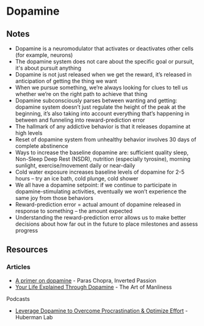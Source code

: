 # Dopamine

## Notes

* Dopamine is a neuromodulator that activates or deactivates other cells (for example, neurons)
* The dopamine system does not care about the specific goal or pursuit, it's about pursuit anything
* Dopamine is not just released when we get the reward, it’s released in anticipation of getting the thing we want
* When we pursue something, we’re always looking for clues to tell us whether we’re on the right path to achieve that thing
* Dopamine subconsciously parses between wanting and getting: dopamine system doesn’t just regulate the height of the peak at the beginning, it’s also taking into account everything that’s happening in between and funneling into reward-prediction error
* The hallmark of any addictive behavior is that it releases dopamine at high levels
* Reset of dopamine system from unhealthy behavior involves 30 days of complete abstinence
* Ways to increase the baseline dopamine are: sufficient quality sleep, Non-Sleep Deep Rest (NSDR), nutrition (especially tyrosine), morning sunlight, exercise/movement daily or near-daily
* Cold water exposure increases baseline levels of dopamine for 2-5 hours – try an ice bath, cold plunge, cold shower
* We all have a dopamine setpoint: if we continue to participate in dopamine-stimulating activities, eventually we won’t experience the same joy from those behaviors
* Reward-prediction error = actual amount of dopamine released in response to something – the amount expected
* Understanding the reward-prediction error allows us to make better decisions about how far out in the future to place milestones and assess progress

## Resources

### Articles

* [A primer on dopamine](https://invertedpassion.com/a-primer-on-dopamine/) - Paras Chopra, Inverted Passion
* [Your Life Explained Through Dopamine](https://www.artofmanliness.com/articles/your-life-explained-through-dopamine/) - The Art of Manliness

Podcasts

* [Leverage Dopamine to Overcome Procrastination & Optimize Effort](https://www.youtube.com/watch?v=K-TW2Chpz4k) - Huberman Lab
